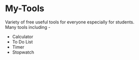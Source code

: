 # My-Tools

Variety of free useful tools for everyone especially for students.<br>
Many tools including - 

* Calculator
* To Do List
* Timer
* Stopwatch
